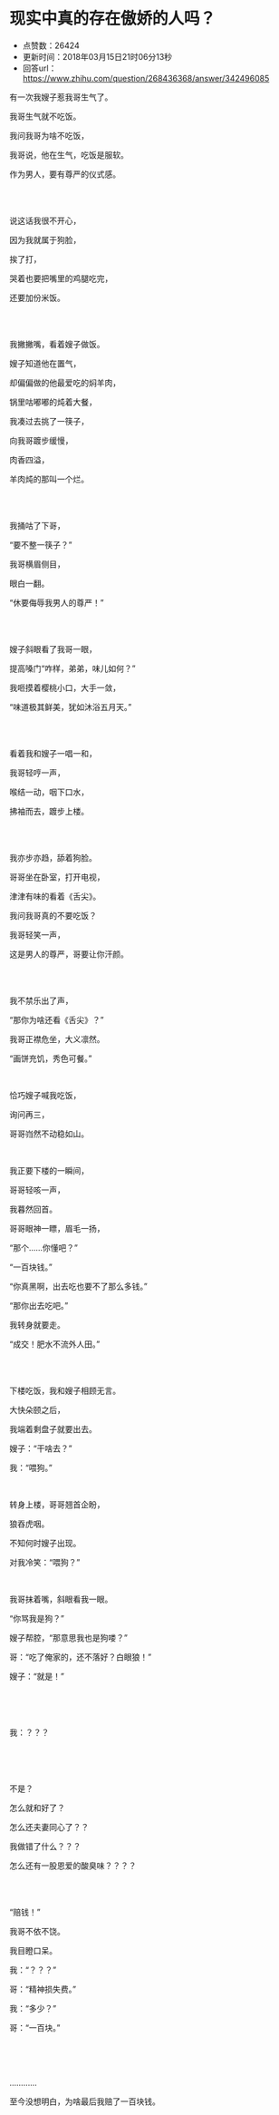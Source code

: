 # 现实中真的存在傲娇的人吗？
- 点赞数：26424
- 更新时间：2018年03月15日21时06分13秒
- 回答url：https://www.zhihu.com/question/268436368/answer/342496085
<body>
 <p data-pid="vJtxhzVL">有一次我嫂子惹我哥生气了。</p>
 <p data-pid="QwlhPf4Q">我哥生气就不吃饭。</p>
 <p data-pid="WnPNXMYZ">我问我哥为啥不吃饭，</p>
 <p data-pid="xr7rVhtp">我哥说，他在生气，吃饭是服软。</p>
 <p data-pid="Z5jPrvhN">作为男人，要有尊严的仪式感。</p>
 <br>
 <br>
 <p data-pid="qIpR8EEv">说这话我很不开心，</p>
 <p data-pid="BvzXAhHj">因为我就属于狗脸，</p>
 <p data-pid="pHWtNQgU">挨了打，</p>
 <p data-pid="gbTnuy6Y">哭着也要把嘴里的鸡腿吃完，</p>
 <p data-pid="mlW4fK9d">还要加份米饭。</p>
 <br>
 <br>
 <p data-pid="WIy734vy">我撇撇嘴，看着嫂子做饭。</p>
 <p data-pid="ZKzvbEhP">嫂子知道他在置气，</p>
 <p data-pid="oGCyJcmQ">却偏偏做的他最爱吃的焖羊肉，</p>
 <p data-pid="PhnxZPDl">锅里咕嘟嘟的炖着大餐，</p>
 <p data-pid="KtunrfEW">我凑过去挑了一筷子，</p>
 <p data-pid="4uo8s0xb">向我哥踱步缓慢，</p>
 <p data-pid="ODUC004o">肉香四溢，</p>
 <p data-pid="wrA_pAnN">羊肉炖的那叫一个烂。</p>
 <br>
 <br>
 <p data-pid="72rAPDOa">我捅咕了下哥，</p>
 <p data-pid="Mr2ukOzA">“要不整一筷子？”</p>
 <p data-pid="0Osx4BbY">我哥横眉侧目，</p>
 <p data-pid="laMXQdOb">眼白一翻。</p>
 <p data-pid="r4XBpK-Q">“休要侮辱我男人的尊严！”</p>
 <br>
 <br>
 <p data-pid="3UVNqR0A">嫂子斜眼看了我哥一眼，</p>
 <p data-pid="EZcRCL-r">提高嗓门“咋样，弟弟，味儿如何？”</p>
 <p data-pid="9SYshlDa">我咂摸着樱桃小口，大手一敛，</p>
 <p data-pid="ILrcFtKf">“味道极其鲜美，犹如沐浴五月天。”</p>
 <br>
 <br>
 <p data-pid="G5XFr336">看着我和嫂子一唱一和，</p>
 <p data-pid="gwPc1GHP">我哥轻哼一声，</p>
 <p data-pid="AxpUkMn0">喉结一动，咽下口水，</p>
 <p data-pid="3sTY8Uzp">拂袖而去，踱步上楼。</p>
 <br>
 <br>
 <p data-pid="GVNU2RiI">我亦步亦趋，舔着狗脸。</p>
 <p data-pid="XnnN111B">哥哥坐在卧室，打开电视，</p>
 <p data-pid="9QVVBUdT">津津有味的看着《舌尖》。</p>
 <p data-pid="G1M1E_8w">我问我哥真的不要吃饭？</p>
 <p data-pid="WnuJVRag">我哥轻笑一声，</p>
 <p data-pid="V9KvT3o1">这是男人的尊严，哥要让你汗颜。</p>
 <br>
 <br>
 <p data-pid="E0FCFJkB">我不禁乐出了声，</p>
 <p data-pid="yw0Qm3dt">“那你为啥还看《舌尖》？”</p>
 <p data-pid="0mlZIRs2">我哥正襟危坐，大义凛然。</p>
 <p data-pid="LTkRQhuC">“画饼充饥，秀色可餐。”</p>
 <br>
 <p data-pid="GQdvIDvk">恰巧嫂子喊我吃饭，</p>
 <p data-pid="YLU6lNCd">询问再三，</p>
 <p data-pid="96XApy1e">哥哥岿然不动稳如山。</p>
 <br>
 <p data-pid="BTe3btGR">我正要下楼的一瞬间，</p>
 <p data-pid="gBvpBFEj">哥哥轻咳一声，</p>
 <p data-pid="791X75Qz">我暮然回首。</p>
 <p data-pid="B2Eu9eui">哥哥眼神一瞟，眉毛一扬，</p>
 <p data-pid="Y5zU4Z9Z">“那个……你懂吧？”</p>
 <p data-pid="gdCVqrAx">“一百块钱。”</p>
 <p data-pid="XAmeblBS">“你真黑啊，出去吃也要不了那么多钱。”</p>
 <p data-pid="sL0P3Dqe">“那你出去吃吧。”</p>
 <p data-pid="Y3NVRh4B">我转身就要走。</p>
 <p data-pid="2eTrpLH7">“成交！肥水不流外人田。”</p>
 <br>
 <br>
 <p data-pid="el7rSc_d">下楼吃饭，我和嫂子相顾无言。</p>
 <p data-pid="p2QQq3jB">大快朵颐之后，</p>
 <p data-pid="hyjqghiO">我端着剩盘子就要出去。</p>
 <p data-pid="SgK74FNo">嫂子：“干啥去？”</p>
 <p data-pid="M1rQCrC1">我：“喂狗。”</p>
 <br>
 <p data-pid="Z4SRiqR6">转身上楼，哥哥翘首企盼，</p>
 <p data-pid="vB_xhuTu">狼吞虎咽。</p>
 <p data-pid="51bSqaLN">不知何时嫂子出现。</p>
 <p data-pid="6-ZgEmLb">对我冷笑：“喂狗？”</p>
 <br>
 <p data-pid="birvclcO">我哥抹着嘴，斜眼看我一眼。</p>
 <p data-pid="qToUC-_v">“你骂我是狗？”</p>
 <p data-pid="BjbM878N">嫂子帮腔，“那意思我也是狗喽？”</p>
 <p data-pid="-dSRZLOk">哥：“吃了俺家的，还不落好？白眼狼！”</p>
 <p data-pid="l_ThCozZ">嫂子：“就是！”</p>
 <br>
 <br>
 <br>
 <p data-pid="xryHSi7F">我：？？？</p>
 <br>
 <br>
 <br>
 <p data-pid="NtbI-jy1">不是？</p>
 <p data-pid="pkReR7vT">怎么就和好了？</p>
 <p data-pid="4cGq_Mld">怎么还夫妻同心了？？</p>
 <p data-pid="1e9WUPfx">我做错了什么？？？</p>
 <p data-pid="VKiUdEuS">怎么还有一股恩爱的酸臭味？？？？</p>
 <br>
 <br>
 <p data-pid="yQudLLCZ">“赔钱！”</p>
 <p data-pid="h9lfqnKu">我哥不依不饶。</p>
 <p data-pid="zGU39SW5">我目瞪口呆。</p>
 <p data-pid="W3BIZpxW">我：“？？？”</p>
 <p data-pid="J6dYS-WZ">哥：“精神损失费。”</p>
 <p data-pid="mDJXxYib">我：“多少？”</p>
 <p data-pid="Cc_O-MaB">哥：“一百块。”</p>
 <br>
 <br>
 <br>
 <p data-pid="pPuYpHGB">…………</p>
 <p data-pid="whZEbf9b">至今没想明白，为啥最后我赔了一百块钱。</p>
</body>